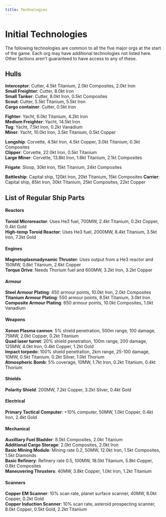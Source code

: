 ```yaml
---
title: Technologies
---
```


# Initial Technologies

The following technologies are common to all the five major orgs at the start of the game. Each org may have additional technologies not listed here. Other factions aren't guaranteed to have access to any of these.

## Hulls

**Interceptor**: Cutter, 4.5kt Titanium, 2.0kt Composites, 2.0kt Iron  
**Small Freighter**: Cutter, 8.0kt Iron  
**Small Tanker**: Cutter, 8.0kt Iron, 0.5kt Composites  
**Scout**: Cutter, 5.5kt Titanium, 5.5kt Iron  
**Cargo container**: Cutter, 0.5kt Iron  

**Fighter**: Yacht, 6.0kt Titanium, 4.2kt Iron  
**Medium Freighter**: Yacht, 14.5kt Iron  
**Tug**: Yacht, 7.5kt Iron, 0.2kt Vanadium  
**Miner**: Yacht, 10.0kt Iron, 3.5kt Titanium, 0.5kt Copper  

**Longship**: Corvette, 4.5kt Iron, 4.5kt Copper, 3.0kt Titanium, 0.3kt Composites  
**Clipper**: Corvette, 22.0kt Iron, 0.5kt Titanium  
**Large Miner**: Corvette, 13.8kt Iron, 1.6kt Titanium, 2.1kt Composites  

**Frigate**: Sloop, 30kt Iron, 15kt Titanium, 24kt Composites  

**Battleship**: Capital ship, 120kt Iron, 20kt Titanium, 15kt Composites
**Carrier**: Capital ship, 85kt Iron, 30kt Titanium, 25kt Composites, 22kt Copper

## List of Regular Ship Parts

#### Reactors

**Toroid Microreactor**: Uses He3 fuel, 700MW, 2.4kt Titanium, 0.2kt Copper, 0.4kt Gold  
**High-temp Toroid Reactor**: Uses He3 fuel, 2000MW, 8.4kt Titanium, 3.5kt Iron, 7.2kt Gold  

#### Engines

**Magnetoplasmadynamic Thruster**: Uses output from a He3 reactor and 150MW, 0.8kt Titanium, 2.6kt Copper  
**Torque Drive**: Needs Thorium fuel and 600MW, 3.2kt Iron, 3.2kt Copper  

#### Armour

**Steel Armour Plating**: 450 armour points, 10.0kt Iron, 2.0kt Composites  
**Titanium Armour Plating**: 550 armour points, 8.5kt Titanium, 3.0kt Iron  
**Composite Armour Plating**: 650 armour points, 10.0kt Composites, 1.0kt Vanadium  

#### Weapons

**Xenon Plasma cannon**: 5% shield penetration, 500m range, 100 damage, 75MW, 2.0kt Copper, 0.2kt Titanium  
**Quad laser turret**: 20% shield penetration, 100m range, 200 damage, 125MW, 4.0kt Iron, 0.4kt Copper, 1.2kt Gold  
**Impact torpedo**: 100% shield penetration, 2km range, 25-100 damage, 10MW, 0.5kt Titanium, 0.2kt Silver, 1.0kt Thorium  
**Atmospheric Bomb**: 5% coverage, 10MW, 1.7kt Iron, 0.2kt Titanium, 0.4kt Thorium  

#### Shields

**Polarity Shield**: 200MW, 7.2kt Copper, 3.2kt Silver, 0.4kt Gold  

#### Electrical

**Primary Tactical Computer**: +10% computer, 50MW, 1.0kt Copper, 0.4kt Iron, 2.4kt Gold  

#### Mechanical

**Auxilliary Fuel Bladder**: 8.0kt Composites, 2.0kt Titanium  
**Additional Cargo Storage**: 2.0kt Composites, 2.0kt Iron  
**Basic Mining Module**: Mining rate 0.2, 50MW, 12.0kt Iron, 1.5kt Composites, 1.5kt Diamonds  
**Basic Refinery**: Refinery rate 0.5, 100MW, 18.0kt Titanium, 5.8kt Copper, 0.8kt Composites  
**Maneuvering Thrusters**: 40MW, 3.8kt Copper, 1.0kt Iron, 1.2kt Titanium

#### Scanners

**Copper EM Scanner**: 10% scan rate, planet surface scanner, 40MW, 8.0kt Copper, 0.2kt Gold  
**Copper Induction Scanner**: 10% scan rate, asteroid prospecting scanner, 8.0kt Copper, 0.5kt Gold, 2.2kt Titanium  